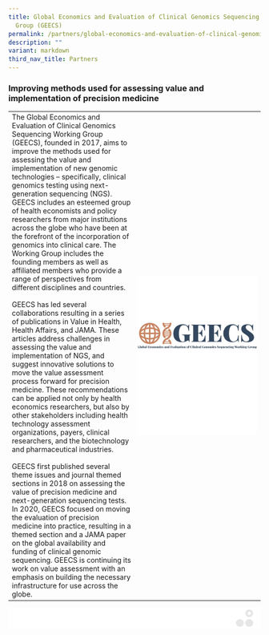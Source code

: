 ```yaml
---
title: Global Economics and Evaluation of Clinical Genomics Sequencing Working
  Group (GEECS)
permalink: /partners/global-economics-and-evaluation-of-clinical-genomics-sequencing-working-group-geecs/
description: ""
variant: markdown
third_nav_title: Partners
---
```

### Improving methods used for assessing value and implementation of precision medicine

<table>
	<tbody>
		<tr>
			<td style="width:50%">
The Global Economics and Evaluation of Clinical Genomics Sequencing Working Group (GEECS), founded in 2017, aims to improve the methods used for assessing the value and implementation of new genomic technologies – specifically, clinical genomics testing using next-generation sequencing (NGS). GEECS includes an esteemed group of health economists and policy researchers from major institutions across the globe who have been at the forefront of the incorporation of genomics into clinical care. The Working Group includes the founding members as well as affiliated members who provide a range of perspectives from different disciplines and countries.
<br><br>
​GEECS has led several collaborations resulting in a series of publications in Value in Health, Health Affairs, and JAMA. These articles address challenges in assessing the value and implementation of NGS, and suggest innovative solutions to move the value assessment process forward for precision medicine. These recommendations can be applied not only by health economics researchers, but also by other stakeholders including health technology assessment organizations, payers, clinical researchers, and the biotechnology and pharmaceutical industries.
<br><br>
​GEECS first published several theme issues and journal themed sections in 2018 on assessing the value of precision medicine and next-generation sequencing tests. In 2020, GEECS focused on moving the evaluation of precision medicine into practice, resulting in a themed section and a JAMA paper on the global availability and funding of clinical genomic sequencing. GEECS is continuing its work on value assessment with an emphasis on building the necessary infrastructure for use across the globe.
							</td>
			<td style="width:50%">
				<img src="/images/Collaborate/Partners/geecs_logo.jpg">
			</td>
			</tr></tbody></table>
			
			
![](/images/Banners/banners_page%20footer%203%20-%20grey.png)